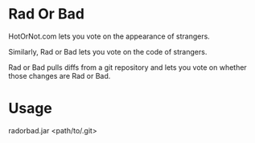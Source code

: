 Rad Or Bad
========

HotOrNot.com lets you vote on the appearance of strangers.

Similarly, Rad or Bad lets you vote on the code of strangers.

Rad or Bad pulls diffs from a git repository and lets you vote on whether those changes are Rad or Bad.

Usage
=====

radorbad.jar <path/to/.git> <history depth>
